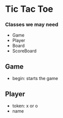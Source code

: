 # Tic Tac Toe

### Classes we may need

- Game
- Player
- Board
- ScoreBoard

###

## Game

- begin: starts the game

## Player

- token: x or o
- name
